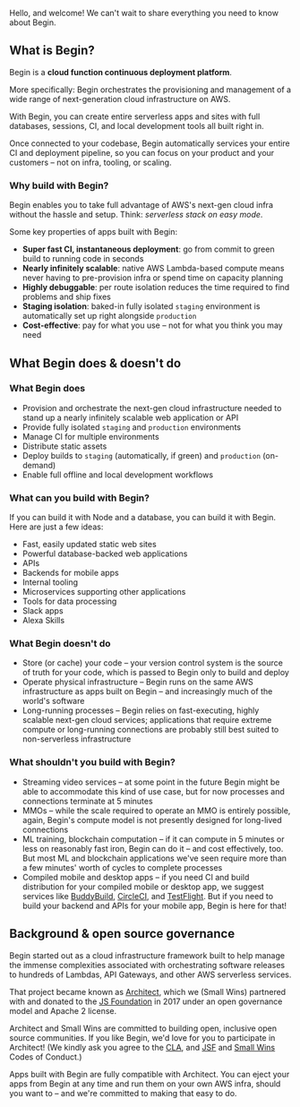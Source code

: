 Hello, and welcome! We can't wait to share everything you need to know about Begin.


## What is Begin?

Begin is a **cloud function continuous deployment platform**.

More specifically: Begin orchestrates the provisioning and management of a wide range of next-generation cloud infrastructure on AWS.

With Begin, you can create entire serverless apps and sites with full databases, sessions, CI, and local development tools all built right in.

Once connected to your codebase, Begin automatically services your entire CI and deployment pipeline, so you can focus on your product and your customers – not on infra, tooling, or scaling.


### Why build with Begin?

Begin enables you to take full advantage of AWS's next-gen cloud infra without the hassle and setup. Think: *serverless stack on easy mode*.

Some key properties of apps built with Begin:

- **Super fast CI, instantaneous deployment**: go from commit to green build to running code in seconds
- **Nearly infinitely scalable**: native AWS Lambda-based compute means never having to pre-provision infra or spend time on capacity planning
- **Highly debuggable**: per route isolation reduces the time required to find problems and ship fixes
- **Staging isolation**: baked-in fully isolated `staging` environment is automatically set up right alongside `production`
- **Cost-effective**: pay for what you use – not for what you think you may need


## What Begin does & doesn't do

### What Begin does

- Provision and orchestrate the next-gen cloud infrastructure needed to stand up a nearly infinitely scalable web application or API
- Provide fully isolated `staging` and `production` environments
- Manage CI for multiple environments
- Distribute static assets
- Deploy builds to `staging` (automatically, if green) and `production` (on-demand)
- Enable full offline and local development workflows


### What can you build with Begin?

If you can build it with Node and a database, you can build it with Begin. Here are just a few ideas:

- Fast, easily updated static web sites
- Powerful database-backed web applications
- APIs
- Backends for mobile apps
- Internal tooling
- Microservices supporting other applications
- Tools for data processing
- Slack apps
- Alexa Skills


### What Begin doesn't do

- Store (or cache) your code – your version control system is the source of truth for your code, which is passed to Begin only to build and deploy
- Operate physical infrastructure – Begin runs on the same AWS infrastructure as apps built on Begin – and increasingly much of the world's software
- Long-running processes – Begin relies on fast-executing, highly scalable next-gen cloud services; applications that require extreme compute or long-running connections are probably still best suited to non-serverless infrastructure


### What shouldn't you build with Begin?

- Streaming video services – at some point in the future Begin might be able to accommodate this kind of use case, but for now processes and connections terminate at 5 minutes
- MMOs – while the scale required to operate an MMO is entirely possible, again, Begin's compute model is not presently designed for long-lived connections
- ML training, blockchain computation – if it can compute in 5 minutes or less on reasonably fast iron, Begin can do it – and cost effectively, too. But most ML and blockchain applications we've seen require more than a few minutes' worth of cycles to complete processes
- Compiled mobile and desktop apps – if you need CI and build distribution for your compiled mobile or desktop app, we suggest services like [BuddyBuild](https://www.buddybuild.com/), [CircleCI](https://circleci.com/), and [TestFlight](https://developer.apple.com/testflight/). But if you need to build your backend and APIs for your mobile app, Begin is here for that!


## Background & open source governance

Begin started out as a cloud infrastructure framework built to help manage the immense complexities associated with orchestrating software releases to hundreds of Lambdas, API Gateways, and other AWS serverless services.

That project became known as [Architect](https://arc.codes), which we (Small Wins) partnered with and donated to the [JS Foundation](https://js.foundation/) in 2017 under an open governance model and Apache 2 license.

Architect and Small Wins are committed to building open, inclusive open source communities. If you like Begin, we'd love for you to participate in Architect! (We kindly ask you agree to the [CLA](https://js.foundation/cla), and [JSF](https://js.foundation/community/code-of-conduct) and [Small Wins](https://github.com/smallwins/policy/blob/master/begin-community-code-of-conduct.md) Codes of Conduct.)

Apps built with Begin are fully compatible with Architect. You can eject your apps from Begin at any time and run them on your own AWS infra, should you want to – and we're committed to making that easy to do.
